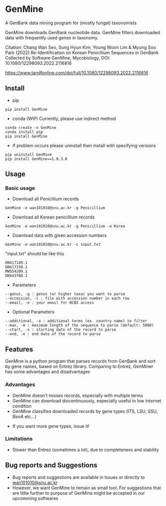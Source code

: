 # GenMine
 A GenBank data mining program for (mostly fungal) taxonomists
 
 GenMine downloads GenBank nucleotide data.
 GenMine filters downloaded data with frequently used genes in taxonomy.

 
Citation: 
Chang Wan Seo, Sung Hyun Kim, Young Woon Lim & Myung Soo Park (2022) Re-Identification on Korean Penicillium Sequences in GenBank Collected by Software GenMine, Mycobiology, DOI: 10.1080/12298093.2022.2116816

https://www.tandfonline.com/doi/full/10.1080/12298093.2022.2116816
 
 
 
## Install
* pip
```
pip install GenMine
```

* conda (WIP)
Currently, please use indirect method

```
conda create -n GenMine
conda install pip
pip install GenMine
```

* If problem occurs please uninstall then install with specifying versions
```
pip uninstall GenMine
pip install GenMine==1.0.3.0
```

## Usage

### Basic usage

* Download all Penicillium records
```
GenMine -e wan101010@snu.ac.kr -g Penicillium
```

* Download all Korean penicillium records
```
GenMine -e wan101010@snu.ac.kr -g Penicillium -a Korea
```

* Download data with given accession numbers
```
GenMine -e wan101010@snu.ac.kr -c input.txt
```
"input.txt" should be like this

```
ON417149.1
ON417150.1
MW554209.1
OK643788.1
```


* Parameters
```
--genus, -g : genus (or higher taxa) you want to parse
--accession, -c : file with accession number in each row
--email, -e : your email for NCBI access
```
* Optional Parameters
```
--additional, -a : additional terms (ex. country name) to filter 
--max, -m : maximum length of the sequence to parse (default: 5000)
--start, -s : starting date of the record to parse
--end, -e : end date of the record to parse
```

## Features

 GenMine is a python program that parses records from GenBank and sort by gene names, based on Entrez library.
 Comparing to Entrez, GenMiner has some advantages and disadvantages
 
 ### Advantages
 - GenMine doesn't misses records, especially with multiple terms
 - GenMine can download discontinuously, especially useful in low internet condition
 - GenMine classifies downloaded records by gene types (ITS, LSU, SSU, *BenA* etc...)
 * If you want more gene types, issue it!

### Limitations
- Slower than Entrez (sometimes a lot), due to completeness and stability

## Bug reports and Suggestions
- Bug reports and suggestions are available in Issues or directly to wan101010@snu.ac.kr
- However, we want GenMine to remain as small tool. For suggestions that are little further to purpose of GenMine might be accepted in our upcomming softwares
